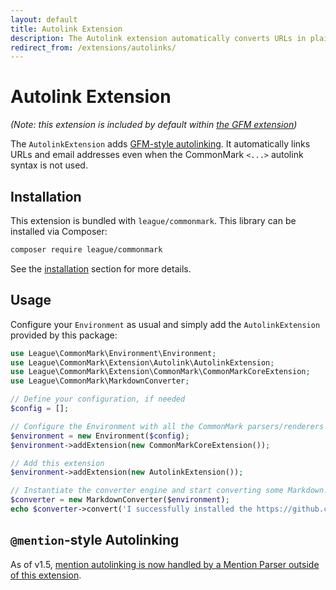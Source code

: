 ```yaml
---
layout: default
title: Autolink Extension
description: The Autolink extension automatically converts URLs in plain text to clickable links
redirect_from: /extensions/autolinks/
---
```


# Autolink Extension

_(Note: this extension is included by default within [the GFM extension](/2.4/extensions/github-flavored-markdown/))_

The `AutolinkExtension` adds [GFM-style autolinking][link-gfm-spec-autolinking].  It automatically links URLs and email addresses even when the CommonMark `<...>` autolink syntax is not used.

## Installation

This extension is bundled with `league/commonmark`. This library can be installed via Composer:

```bash
composer require league/commonmark
```

See the [installation](/2.4/installation/) section for more details.

## Usage

Configure your `Environment` as usual and simply add the `AutolinkExtension` provided by this package:

```php
use League\CommonMark\Environment\Environment;
use League\CommonMark\Extension\Autolink\AutolinkExtension;
use League\CommonMark\Extension\CommonMark\CommonMarkCoreExtension;
use League\CommonMark\MarkdownConverter;

// Define your configuration, if needed
$config = [];

// Configure the Environment with all the CommonMark parsers/renderers
$environment = new Environment($config);
$environment->addExtension(new CommonMarkCoreExtension());

// Add this extension
$environment->addExtension(new AutolinkExtension());

// Instantiate the converter engine and start converting some Markdown!
$converter = new MarkdownConverter($environment);
echo $converter->convert('I successfully installed the https://github.com/thephpleague/commonmark project with the Autolink extension!');
```

## `@mention`-style Autolinking

As of v1.5, [mention autolinking is now handled by a Mention Parser outside of this extension](/2.4/extensions/mention/).

[link-gfm-spec-autolinking]: https://github.github.com/gfm/#autolinks-extension-

